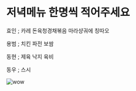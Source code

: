 # 저녁메뉴 한명씩 적어주세요

효인 ; 카레 돈육청경채볶음 마라샹궈에 칭따오


용범 ; 치킨 파전 보쌈


동현 ; 제육 낙지 육비


동우 ; 스시

![wow](https://mblogthumb-phinf.pstatic.net/MjAyMDAxMTRfMjUy/MDAxNTc4OTg4OTg0MTkw.JHIOufAOBjSDrZGOeb5YKJD5IIETtCJA8avHuDlZQvYg.JTWsoukSdTPtmDyiPHliLQQJlOioj20Gwr1veN2AECIg.JPEG.sunad114/10%E2%98%85.JPG?type=w800)
